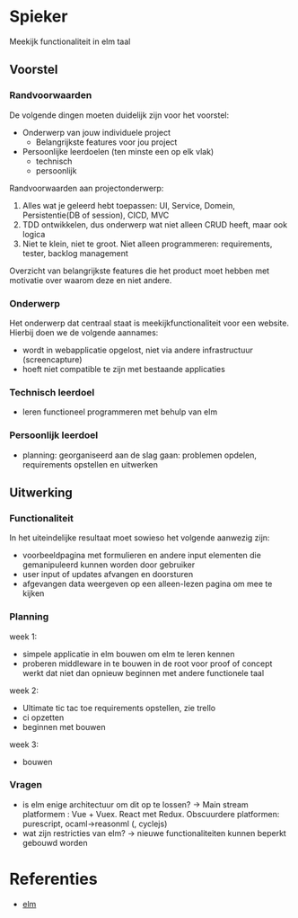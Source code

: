 # Spieker
Meekijk functionaliteit in elm taal

## Voorstel
### Randvoorwaarden
De volgende dingen moeten duidelijk zijn voor het voorstel:
- Onderwerp van jouw individuele project
    - Belangrijkste features voor jou project
- Persoonlijke leerdoelen (ten minste een op elk vlak)
	- technisch
	- persoonlijk

Randvoorwaarden aan projectonderwerp:
1.	Alles wat je geleerd hebt toepassen: UI, Service, Domein, Persistentie(DB of session), CICD, MVC
2.	TDD ontwikkelen, dus onderwerp wat niet alleen CRUD heeft, maar ook logica
3.	Niet te klein, niet te groot. Niet alleen programmeren: requirements, tester, backlog management

Overzicht van belangrijkste features die het product moet hebben met motivatie over waarom deze en niet andere.

### Onderwerp
Het onderwerp dat centraal staat is meekijkfunctionaliteit voor een website.
Hierbij doen we de volgende aannames:
- wordt in webapplicatie opgelost, niet via andere infrastructuur (screencapture)
- hoeft niet compatible te zijn met bestaande applicaties

### Technisch leerdoel
- leren functioneel programmeren met behulp van elm

### Persoonlijk leerdoel
- planning: georganiseerd aan de slag gaan: problemen opdelen, requirements opstellen en uitwerken

## Uitwerking
### Functionaliteit
In het uiteindelijke resultaat moet sowieso het volgende aanwezig zijn:
- voorbeeldpagina met formulieren en andere input elementen die gemanipuleerd kunnen worden door gebruiker
- user input of updates afvangen en doorsturen
- afgevangen data weergeven op een alleen-lezen pagina om mee te kijken

### Planning
week 1:
- simpele applicatie in elm bouwen om elm te leren kennen
- proberen middleware in te bouwen in de root voor proof of concept
	werkt dat niet dan opnieuw beginnen met andere functionele taal

week 2:
- Ultimate tic tac toe requirements opstellen, zie trello
- ci opzetten
- beginnen met bouwen

week 3:
- bouwen


### Vragen
- is elm enige architectuur om dit op te lossen? ->
	Main stream platformem : Vue + Vuex. React met Redux. 
	Obscuurdere platformen: purescript, ocaml->reasonml (, cyclejs)
- wat zijn restricties van elm? -> nieuwe functionaliteiten kunnen beperkt gebouwd worden




# Referenties
- [elm](elm-lang.org)
